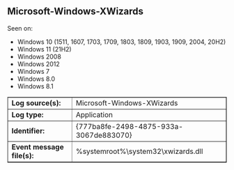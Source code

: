 ## Microsoft-Windows-XWizards

Seen on:
* Windows 10 (1511, 1607, 1703, 1709, 1803, 1809, 1903, 1909, 2004, 20H2)
* Windows 11 (21H2)
* Windows 2008
* Windows 2012
* Windows 7
* Windows 8.0
* Windows 8.1

<table border="1" class="docutils">
  <tbody>
    <tr>
      <td><b>Log source(s):</b></td>
      <td>Microsoft-Windows-XWizards</td>
    </tr>
    <tr>
      <td><b>Log type:</b></td>
      <td>Application</td>
    </tr>
    <tr>
      <td><b>Identifier:</b></td>
      <td>{777ba8fe-2498-4875-933a-3067de883070}</td>
    </tr>
    <tr>
      <td><b>Event message file(s):</b></td>
      <td>%systemroot%\system32\xwizards.dll</td>
    </tr>
  </tbody>
</table>

&nbsp;

